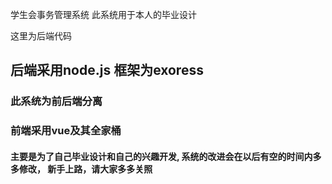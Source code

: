 学生会事务管理系统
此系统用于本人的毕业设计

这里为后端代码
## 后端采用node.js 框架为exoress


### 此系统为前后端分离


### 前端采用vue及其全家桶


#### 主要是为了自己毕业设计和自己的兴趣开发, 系统的改进会在以后有空的时间内多多修改， 新手上路，请大家多多关照
